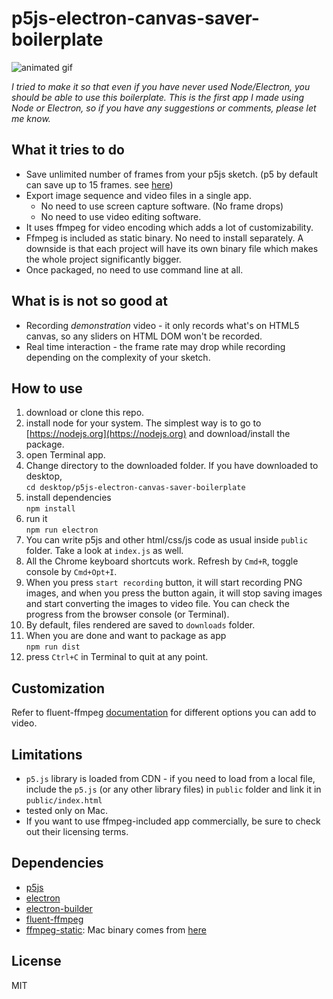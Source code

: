# p5js-electron-canvas-saver-boilerplate

![animated gif](video.gif)

_I tried to make it so that even if you have never used Node/Electron, you should be able to use this boilerplate. This is the first app I made using Node or Electron, so if you have any suggestions or comments, please let me know._

## What it tries to do

- Save unlimited number of frames from your p5js sketch. (p5 by default can save up to 15 frames. see [here](http://p5js.org/reference/#/p5/saveFrames))
- Export image sequence and video files in a single app.
  - No need to use screen capture software. (No frame drops)
  - No need to use video editing software.
- It uses ffmpeg for video encoding which adds a lot of customizability.
- Ffmpeg is included as static binary. No need to install separately. A downside is that each project will have its own binary file which makes the whole project significantly bigger.
- Once packaged, no need to use command line at all.

## What is is not so good at

- Recording _demonstration_ video - it only records what's on HTML5 canvas, so any sliders on HTML DOM won't be recorded.
- Real time interaction - the frame rate may drop while recording depending on the complexity of your sketch.

## How to use

<!-- *If you are more of a visual person, then check out my youtube video explaining how to use.* -->

1. download or clone this repo.
1. install node for your system. The simplest way is to go to [https://nodejs.org](https://nodejs.org) and download/install the package.
1. open Terminal app.
1. Change directory to the downloaded folder. If you have downloaded to desktop,  
   `cd desktop/p5js-electron-canvas-saver-boilerplate`
1. install dependencies  
   `npm install`
1. run it  
   `npm run electron`
1. You can write p5js and other html/css/js code as usual inside `public` folder. Take a look at `index.js` as well.
1. All the Chrome keyboard shortcuts work. Refresh by `Cmd+R`, toggle console by `Cmd+Opt+I`.
1. When you press `start recording` button, it will start recording PNG images, and when you press the button again, it will stop saving images and start converting the images to video file. You can check the progress from the browser console (or Terminal).
1. By default, files rendered are saved to `downloads` folder.
1. When you are done and want to package as app  
   `npm run dist`
1. press `Ctrl+C` in Terminal to quit at any point.

## Customization

Refer to fluent-ffmpeg [documentation](https://github.com/fluent-ffmpeg/node-fluent-ffmpeg) for different options you can add to video.

## Limitations

- `p5.js` library is loaded from CDN - if you need to load from a local file, include the `p5.js` (or any other library files) in `public` folder and link it in `public/index.html`
- tested only on Mac.
- If you want to use ffmpeg-included app commercially, be sure to check out their licensing terms.

## Dependencies

- [p5js](http://p5js.org)
- [electron](http://electronjs.org)
- [electron-builder](https://github.com/electron-userland/electron-builder)
- [fluent-ffmpeg](https://github.com/fluent-ffmpeg/node-fluent-ffmpeg)
- [ffmpeg-static](https://github.com/eugeneware/ffmpeg-static): Mac binary comes from [here](https://evermeet.cx/pub/ffmpeg/)

## License

MIT
